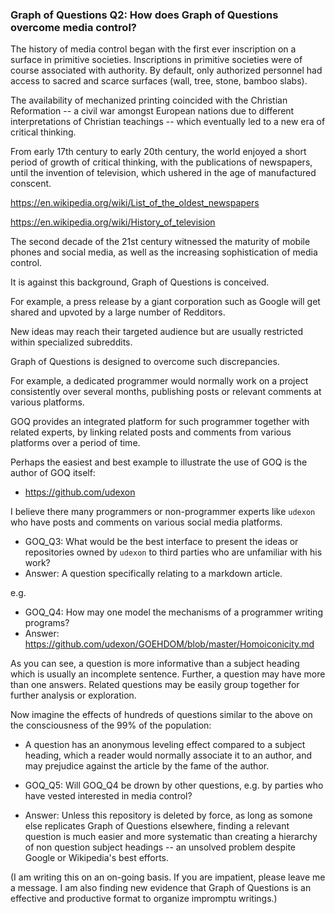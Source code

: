 ### Graph of Questions Q2: How does Graph of Questions overcome media control?

The history of media control began with the first ever inscription on a surface in primitive societies. Inscriptions in primitive societies were of course associated with authority. By default, only authorized personnel had access to sacred and scarce surfaces (wall, tree, stone, bamboo slabs).

The availability of mechanized printing coincided with the Christian Reformation -- a civil war amongst European nations due to different interpretations of Christian teachings -- which eventually led to a new era of critical thinking.

From early 17th century to early 20th century, the world enjoyed a short period of growth of critical thinking, with the publications of newspapers, until the invention of television, which ushered in the age of manufactured conscent.

https://en.wikipedia.org/wiki/List_of_the_oldest_newspapers

https://en.wikipedia.org/wiki/History_of_television

The second decade of the 21st century witnessed the maturity of mobile phones and social media, as well as the increasing sophistication of media control.

It is against this background, Graph of Questions is conceived.

For example, a press release by a giant corporation such as Google will get shared and upvoted by a large number of Redditors. 

New ideas may reach their targeted audience but are usually restricted within specialized subreddits. 

Graph of Questions is designed to overcome such discrepancies.

For example, a dedicated programmer would normally work on a project consistently over several months, publishing posts or relevant comments at various platforms.

GOQ provides an integrated platform for such programmer together with related experts, by linking related posts and comments from various platforms over a period of time. 

Perhaps the easiest and best example to illustrate the use of GOQ is the author of GOQ itself:

- https://github.com/udexon

I believe there many programmers or non-programmer experts like `udexon` who have posts and comments on various social media platforms.

- <a name="GOQ_Q3"> GOQ_Q3: What would be the best interface to present the ideas or repositories owned by `udexon` to  third parties who are unfamiliar with his work? </a>
- Answer: A question specifically relating to a markdown article.

e.g. 

- GOQ_Q4: How may one model the mechanisms of a programmer writing programs?
- Answer: https://github.com/udexon/GOEHDOM/blob/master/Homoiconicity.md

As you can see, a question is more informative than a subject heading which is usually an incomplete sentence. Further, a question may have more than one answers. Related questions may be easily group together for further analysis or exploration.

Now imagine the effects of hundreds of questions similar to the above on the consciousness of the 99% of the population:

- A question has an anonymous leveling effect compared to a subject heading, which a reader would normally associate it to an author, and may prejudice against the article by the fame of the author.

- GOQ_Q5: Will GOQ_Q4 be drown by other questions, e.g. by parties who have vested interested in media control?
- Answer: Unless this repository is deleted by force, as long as somone else replicates Graph of Questions elsewhere, finding a relevant question is much easier and more systematic than creating a hierarchy of non question subject headings -- an unsolved problem despite Google or Wikipedia's best efforts.



(I am writing this on an on-going basis. If you are impatient, please leave me a message. I am also finding new evidence that Graph of Questions is an effective and productive format to organize impromptu writings.)
